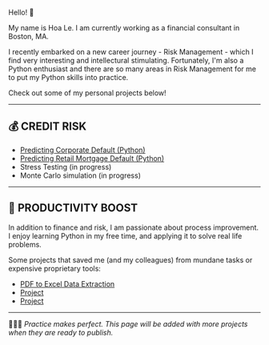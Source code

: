 Hello! 👋 

My name is Hoa Le. I am currently working as a financial consultant in Boston, MA. 

I recently embarked on a new career journey - Risk Management - which I find very interesting and intellectural stimulating. Fortunately, I'm also a Python enthusiast and there are so many areas in Risk Management for me to put my Python skills into practice.

Check out some of my personal projects below!

-------

## 💰 CREDIT RISK
- [Predicting Corporate Default (Python)](https://github.com/Hoale2908/Predicting-Company-Default/blob/main/README.md)
- [Predicting Retail Mortgage Default (Python)](https://github.com/Hoale2908/retail_mortgage/blob/a4f35e5efdadcb9ecf4a7e41cda5a45583035766/Retail%20Mortgage%20Portfolio%20Model.ipynb)
- Stress Testing (in progress)
- Monte Carlo simulation (in progress)

-------

## 🔋 PRODUCTIVITY BOOST 
In addition to finance and risk, I am passionate about process improvement. I enjoy learning Python in my free time, and applying it to solve real life problems. 

Some projects that saved me (and my colleagues) from mundane tasks or expensive proprietary tools:

- [PDF to Excel Data Extraction](https://github.com/Hoale2908/PDF_Convert_and_Extract/tree/main)
- [Project ](link)
- [Project ](link)

----

🏃🏻‍➡️ *Practice makes perfect. This page will be added with more projects when they are ready to publish.*